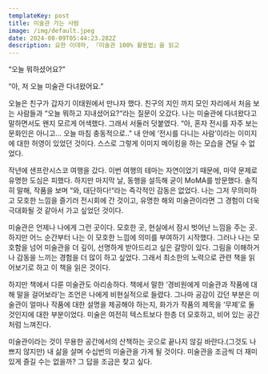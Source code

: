 ```yaml
---
templateKey: post
title: 미술관 가는 사람
image: /img/default.jpeg
date: 2024-08-09T05:44:23.282Z
description: 요한 이데마, 『미술관 100% 활용법』을 읽고
---
```

“오늘 뭐하셨어요?”

“아, 저 오늘 미술관 다녀왔어요.”

오늘은 친구가 갑자기 이태원에서 만나자 했다. 친구의 지인 까지 모인 자리에서 처음 보는 사람들과 “오늘 뭐하고 지내셨어요?“라는 질문이 오갔다. 나는 미술관에 다녀왔다고 말하면서도 왠지 모르게 어색했다. 그래서 서둘러 덧붙였다. “아, 혼자 전시를 자주 보는 문화인은 아니고… 오늘 마침 충동적으로.." 내 안에 ‘전시를 다니는 사람’이라는 이미지에 대한 허영이 있었던 것이다. 스스로 그렇게 이미지 메이킹을 하는 모습을 견딜 수 없었다. 

작년에 샌프란시스코 여행을 갔다. 이번 여행의 테마는 자연이었기 때문에, 마약 문제로 유명한 도심은 피했다. 하지만 마지막 날, 동행을 설득해 굳이 MoMA를 방문했다. 솔직히 말해, 작품을 보며 “와, 대단하다!“라는 즉각적인 감동은 없었다. 나는 그저 무의미하고 모호한 느낌을 즐기러 전시회에 간 것이고, 유명한 해외 미술관이라면 그 경험이 더욱 극대화될 것 같아서 가고 싶었던 것이다.

미술관은 언제나 나에게 그런 곳이다. 모호한 곳, 현실에서 잠시 벗어난 느낌을 주는 곳. 하지만 어느 순간부터 나는 이 모호한 느낌에 의미를 부여하기 시작했다. 그러나 나는 모호함을 넘어 미술관을 더 깊이, 선명하게 받아드리고 싶은 갈망이 있다. 그림을 이해하거나 감동을 느끼는 경험을 더 많이 하고 싶었다. 그래서 최소한의 노력으로 관련 책을 읽어보기로 하고 이 책을 읽은 것이다.

하지만 책에서 다룬 미술관도 아리송하다. 책에서 말한 ‘경비원에게 미술관과 작품에 대해 말을 걸어보라’는 조언은 나에게 비현실적으로 들렸다. 그나마 공감이 갔던 부분은 미술관이 얼마나 작품에 대한 설명을 제공해야 하는지, 화가가 작품의 제목을 ‘무제’로 둘 것인지에 대한 부분이었다. 미술은 여전히 텍스트보다 한층 더 모호하고, 비어 있는 공간처럼 느껴진다.

미술관이라는 것이 무용한 공간에서의 산책하는 곳으로 끝나지 않길 바란다.(그것도 나쁘지 않지만) 내 삶을 살며 수십번의 미술관을 가게 될 것이다. 미술관을 조금씩 더 재미있게 즐길 수는 없을까? 그 답을 조금은 찾고 싶다.
